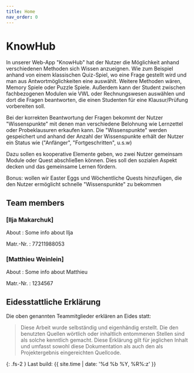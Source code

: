 ```yaml
---
title: Home
nav_order: 0
---
```




# KnowHub

In unserer Web-App "KnowHub" hat der Nutzer die Möglichkeit anhand verschiedenen Methoden sich Wissen anzueignen. Wie zum Beispiel anhand von einem klassischen Quiz-Spiel, wo eine Frage gestellt wird und man aus Antwortmöglichkeiten eine auswählt. Weitere Methoden wären, Memory Spiele oder Puzzle Spiele. Außerdem kann der Student zwischen fachbezogenen Modulen wie VWL oder Rechnungswesen auswählen und dort die Fragen beantworten, die einen Studenten für eine Klausur/Prüfung vorbereiten soll.

Bei der korrekten Beantwortung der Fragen bekommt der Nutzer "Wissenspunkte" mit denen man verschiedene Belohnung wie Lernzettel oder Probeklausuren erkaufen kann. Die "Wissenspunkte" werden gespeichert und anhand der Anzahl der Wissenspunkte erhält der Nutzer ein Status wie ("Anfänger", "Fortgeschritten", u.s.w)

Dazu sollen es kooperative Elemente geben, wo zwei Nutzer gemeinsam Module oder Quest abschließen können. Dies soll den sozialen Aspekt decken und das gemeinsame Lernen fördern.


Bonus: wollen wir Easter Eggs und Wöchentliche Quests hinzufügen, die den Nutzer ermöglicht schnelle "Wissenspunkte" zu bekommen

## Team members

### [Ilja Makarchuk]

About
: Some info about Ilja

Matr.-Nr.
: 77211988053

### [Matthieu Weinlein]

About
: Some info about Matthieu

Matr.-Nr.
: 1234567

## Eidesstattliche Erklärung

Die oben genannten Teammitglieder erklären an Eides statt:

> Diese Arbeit wurde selbständig und eigenhändig erstellt. Die den benutzten Quellen wörtlich oder inhaltlich entommenen Stellen sind als solche kenntlich gemacht. Diese Erklärung gilt für jeglichen Inhalt und umfasst sowohl diese Dokumentation als auch den als Projektergebnis eingereichten Quellcode.

{: .fs-2 }
Last build: {{ site.time | date: '%d %b %Y, %R%:z' }}